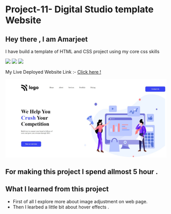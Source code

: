 # Project-11-  Digital Studio template Website 
 ## Hey there ,  I am Amarjeet 
 I have build a template of HTML and CSS project using my core css skills 
 
 ![](https://img.shields.io/badge/Project-04-yellow)
 ![](https://img.shields.io/badge/HTML-5-orange)
 ![](https://img.shields.io/badge/CSS-3-pink)

 My Live Deployed Website Link :- [Click here !](https://app.netlify.com/sites/project-04-a-small-web-page/overview)

 
 ![](./assets/web-page.jpg)

 ## For making this project I spend allmost 5 hour .

 ## What I learned from this project 
 - First of all I explore more about image adjustment on web page.
 - Then I learbed a little bit about hover effects .
